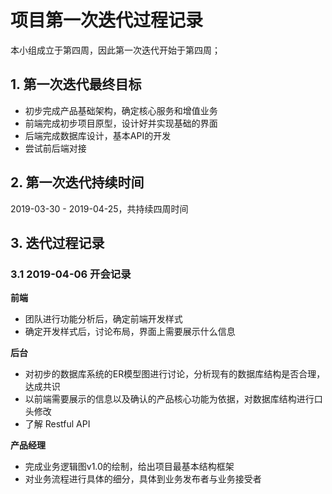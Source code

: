 # 项目第一次迭代过程记录

本小组成立于第四周，因此第一次迭代开始于第四周；

## 1. 第一次迭代最终目标

- 初步完成产品基础架构，确定核心服务和增值业务
- 前端完成初步项目原型，设计好并实现基础的界面
- 后端完成数据库设计，基本API的开发
- 尝试前后端对接

## 2. 第一次迭代持续时间

2019-03-30 - 2019-04-25，共持续四周时间

## 3. 迭代过程记录

### 3.1  2019-04-06 开会记录

**前端**

- 团队进行功能分析后，确定前端开发样式
- 确定开发样式后，讨论布局，界面上需要展示什么信息

**后台**

- 对初步的数据库系统的ER模型图进行讨论，分析现有的数据库结构是否合理，达成共识
- 以前端需要展示的信息以及确认的产品核心功能为依据，对数据库结构进行口头修改
- 了解 Restful API 

**产品经理**

- 完成业务逻辑图v1.0的绘制，给出项目最基本结构框架
- 对业务流程进行具体的细分，具体到业务发布者与业务接受者